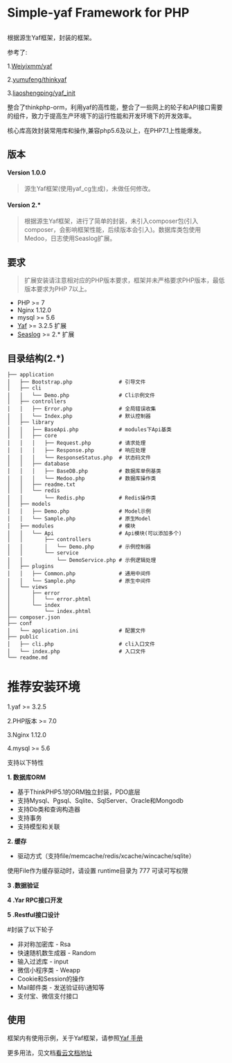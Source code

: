 
# Simple-yaf Framework for PHP 
##
根据源生Yaf框架，封装的框架。

参考了:

1.[Weiyixmm/yaf](https://github.com/Weiyixmm/yaf)

2.[yumufeng/thinkyaf](https://github.com/yumufeng/thinkyaf)

3.[liaoshengping/yaf_init](https://github.com/liaoshengping/yaf_init)

整合了thinkphp-orm，利用yaf的高性能，整合了一些网上的轮子和API接口需要的组件，致力于提高生产环境下的运行性能和开发环境下的开发效率。

核心库高效封装常用库和操作,兼容php5.6及以上，在PHP7.1上性能爆发。

## 版本

#### Version 1.0.0
> 源生Yaf框架(使用yaf_cg生成)，未做任何修改。

#### Version 2.*
> 根据源生Yaf框架，进行了简单的封装，未引入composer包(引入composer，会影响框架性能，后续版本会引入)。数据库类包使用Medoo，日志使用Seaslog扩展。

## 要求
> 扩展安装请注意相对应的PHP版本要求，框架并未严格要求PHP版本，最低版本要求为PHP 7以上。
- PHP >= 7
- Nginx 1.12.0
- mysql >= 5.6
- [Yaf](https://pecl.php.net/package/yaf) >= 3.2.5 扩展
- [Seaslog](https://pecl.php.net/package/seaslog) >= 2.* 扩展


## 目录结构(2.*)

```
├── application
│   ├── Bootstrap.php               # 引导文件
│   ├── cli                        
│   │   └── Demo.php                # Cli示例文件
│   ├── controllers               
│   │   ├── Error.php               # 全局错误收集
│   │   └── Index.php               # 默认控制器
│   ├── library                    
│   │   ├── BaseApi.php             # modules下Api基类
│   │   ├── core                   
│   │   │   ├── Request.php         # 请求处理
│   │   │   ├── Response.php        # 响应处理
│   │   │   └── ResponseStatus.php  # 状态码文件
│   │   ├── database
│   │   │   ├── BaseDB.php          # 数据库单例基类
│   │   │   └── Medoo.php           # 数据库操作类
│   │   ├── readme.txt
│   │   └── redis
│   │       └── Redis.php           # Redis操作类
│   ├── models
│   │   ├── Demo.php                # Model示例
│   │   └── Sample.php              # 原生Model
│   ├── modules                     # 模块
│   │   └── Api                     # Api模块(可以添加多个) 
│   │       ├── controllers
│   │       │   └── Demo.php        # 示例控制器
│   │       └── service
│   │           └── DemoService.php # 示例逻辑处理
│   ├── plugins
│   │   ├── Common.php              # 通用中间件
│   │   └── Sample.php              # 原生中间件
│   └── views
│       ├── error
│       │   └── error.phtml
│       └── index
│           └── index.phtml
├── composer.json
├── conf
│   └── application.ini             # 配置文件
├── public
│   ├── cli.php                     # cli入口文件
│   └── index.php                   # 入口文件
└── readme.md
```
# 推荐安装环境

1.yaf >= 3.2.5

2.PHP版本 >= 7.0

3.Nginx 1.12.0

4.mysql >= 5.6

支持以下特性

**1. 数据库ORM**
*   基于ThinkPHP5.1的ORM独立封装，PDO底层
*   支持Mysql、Pgsql、Sqlite、SqlServer、Oracle和Mongodb
*   支持Db类和查询构造器
*   支持事务
*   支持模型和关联

**2. 缓存**

*   驱动方式（支持file/memcache/redis/xcache/wincache/sqlite）

使用File作为缓存驱动时，请设置 runtime目录为 777 可读可写权限

**3 .数据验证**

**4 .Yar RPC接口开发**

**5 .Restful接口设计**

#封装了以下轮子

* 非对称加密库 - Rsa
* 快速随机数生成器 - Random
* 输入过滤库 - input
* 微信小程序类 - Weapp
* Cookie和Session的操作
* Mail邮件类 - 发送验证码\通知等
* 支付宝、微信支付接口

## 使用
框架内有使用示例，关于Yaf框架，请参照[Yaf 手册](https://www.laruence.com/manual/index.html)

更多用法，见文档[看云文档地址](https://www.kancloud.cn/yumufeng/thinkyaf)
